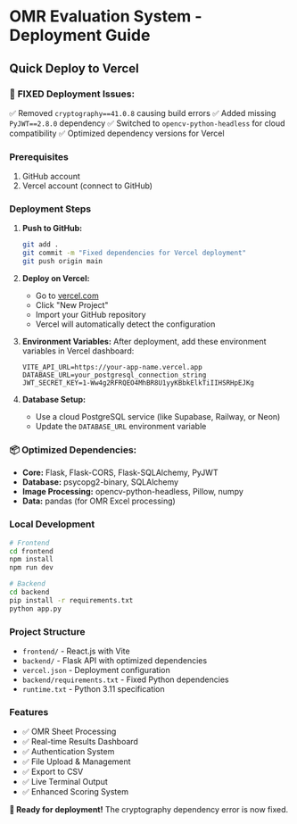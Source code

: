 # OMR Evaluation System - Deployment Guide

## Quick Deploy to Vercel

### 🔧 **FIXED Deployment Issues:**
✅ Removed `cryptography==41.0.8` causing build errors
✅ Added missing `PyJWT==2.8.0` dependency
✅ Switched to `opencv-python-headless` for cloud compatibility
✅ Optimized dependency versions for Vercel

### Prerequisites
1. GitHub account
2. Vercel account (connect to GitHub)

### Deployment Steps

1. **Push to GitHub:**
   ```bash
   git add .
   git commit -m "Fixed dependencies for Vercel deployment"
   git push origin main
   ```

2. **Deploy on Vercel:**
   - Go to [vercel.com](https://vercel.com)
   - Click "New Project"  
   - Import your GitHub repository
   - Vercel will automatically detect the configuration

3. **Environment Variables:**
   After deployment, add these environment variables in Vercel dashboard:
   ```
   VITE_API_URL=https://your-app-name.vercel.app
   DATABASE_URL=your_postgresql_connection_string
   JWT_SECRET_KEY=1-Ww4g2RFRQEO4MhBR8U1yyKBbkElkTiIIHSRHpEJKg
   ```

4. **Database Setup:**
   - Use a cloud PostgreSQL service (like Supabase, Railway, or Neon)
   - Update the `DATABASE_URL` environment variable

### 📦 **Optimized Dependencies:**
- **Core:** Flask, Flask-CORS, Flask-SQLAlchemy, PyJWT
- **Database:** psycopg2-binary, SQLAlchemy
- **Image Processing:** opencv-python-headless, Pillow, numpy
- **Data:** pandas (for OMR Excel processing)

### Local Development
```bash
# Frontend
cd frontend
npm install
npm run dev

# Backend
cd backend
pip install -r requirements.txt
python app.py
```

### Project Structure
- `frontend/` - React.js with Vite
- `backend/` - Flask API with optimized dependencies
- `vercel.json` - Deployment configuration
- `backend/requirements.txt` - Fixed Python dependencies
- `runtime.txt` - Python 3.11 specification

### Features
- ✅ OMR Sheet Processing
- ✅ Real-time Results Dashboard  
- ✅ Authentication System
- ✅ File Upload & Management
- ✅ Export to CSV
- ✅ Live Terminal Output
- ✅ Enhanced Scoring System

**🚀 Ready for deployment!** The cryptography dependency error is now fixed.